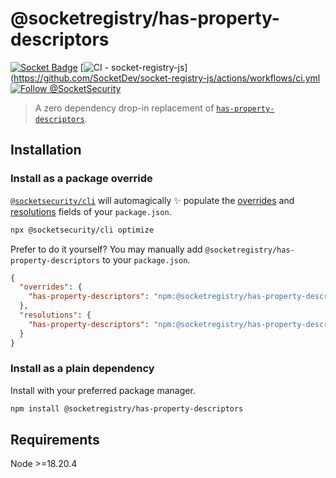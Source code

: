 # @socketregistry/has-property-descriptors

[![Socket Badge](https://socket.dev/api/badge/npm/package/@socketregistry/has-property-descriptors)](https://socket.dev/npm/package/@socketregistry/has-property-descriptors)
[![CI - socket-registry-js](https://github.com/SocketDev/socket-registry-js/actions/workflows/ci.yml/badge.svg)](https://github.com/SocketDev/socket-registry-js/actions/workflows/ci.yml
[![Follow @SocketSecurity](https://img.shields.io/twitter/follow/SocketSecurity?style=social)](https://twitter.com/SocketSecurity)

> A zero dependency drop-in replacement of
> [`has-property-descriptors`](https://www.npmjs.com/package/has-property-descriptors).

## Installation

### Install as a package override

[`@socketsecurity/cli`](https://www.npmjs.com/package/@socketsecurity/cli) will
automagically :sparkles: populate the
[overrides](https://docs.npmjs.com/cli/v9/configuring-npm/package-json#overrides)
and [resolutions](https://yarnpkg.com/configuration/manifest#resolutions) fields
of your `package.json`.

```sh
npx @socketsecurity/cli optimize
```

Prefer to do it yourself? You may manually add
`@socketregistry/has-property-descriptors` to your `package.json`.

```json
{
  "overrides": {
    "has-property-descriptors": "npm:@socketregistry/has-property-descriptors@^1"
  },
  "resolutions": {
    "has-property-descriptors": "npm:@socketregistry/has-property-descriptors@^1"
  }
}
```

### Install as a plain dependency

Install with your preferred package manager.

```sh
npm install @socketregistry/has-property-descriptors
```

## Requirements

Node &gt;=18.20.4
